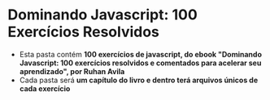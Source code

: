 # Dominando Javascript: 100 Exercícios Resolvidos

- Esta pasta contém __100 exercícios de javascript, do ebook "Dominando Javascript: 100 exercícios resolvidos e comentados para acelerar seu aprendizado", por Ruhan Avila__
- Cada pasta será __um capítulo do livro e dentro terá arquivos únicos de cada exercício__
